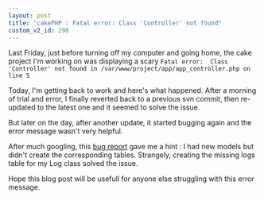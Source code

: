 ```yaml
---
layout: post
title: "cakePHP : Fatal error: Class 'Controller' not found"
custom_v2_id: 290
---
```


<p>Last Friday, just before turning off my computer and going home, the cake project I'm working on was displaying a scary <code>Fatal error:  Class 'Controller' not found in /var/www/project/app/app_controller.php on line 5</code></p>
<p>Today, I'm getting back to work and here's what happened. After a morning of trial and error, I finally reverted back to a previous svn commit, then re-updated to the latest one and it seemed to solve the issue.</p>
<p>But later on the day, after another update, it started bugging again and the error message wasn't very helpful.</p>
<p>After much googling, this <a title="Class 'Controller' not found" href="http://cakephp.lighthouseapp.com/projects/43067/tickets/26-class-controller-not-found" target="_blank">bug report</a> gave me a hint : I had new models but didn't create the corresponding tables. Strangely, creating the missing logs table for my Log class solved the issue.</p>
<p>Hope this blog post will be usefull for anyone else struggling with this error message.</p>
<br />